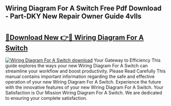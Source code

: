 ## Wiring Diagram For A Switch Free Pdf Download - Part-DKY New Repair Owner Guide 4vIIs

# <h2><a href="http://dfq6xvk.blite.top/?on=Wiring+Diagram+For+A+Switch">🔗Download New 👉🔴 Wiring Diagram For A Switch</a></h2>

[![Wiring Diagram For A Switch download](https://i.imgur.com/lujVjoI.png)](http://dfq6xvk.blite.top/?on=Wiring+Diagram+For+A+Switch)
Your Gateway to Efficiency This guide explores the ways your new Wiring Diagram For A Switch can streamline your workflow and boost productivity. Please Read Carefully This manual contains important information regarding the safe and effective operation of your new Wiring Diagram For A Switch. Experience the future with the innovative features of your new Wiring Diagram For A Switch. Your Satisfaction is Our Mission Wiring Diagram For A Switch. We are dedicated to ensuring your complete satisfaction.
